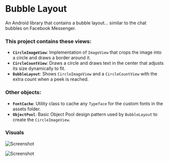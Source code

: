 # Bubble Layout
An Android library that contains a bubble layout... similar to the chat bubbles on Facebook Messenger.

### This project contains these views:
 * **`CircleImageView`**: Implementation of `ImageView` that crops the image into a circle and draws a border around it.
 * **`CircleCountView`**: Draws a circle and draws text in the center that adjusts its size dynamically to fit.
 * **`BubbleLayout`**: Shows `CircleImageView` and a `CircleCountView` with the extra count when a peek is reached.
 
 ### Other objects:
 * **`FontCache`**: Utility class to cache any `Typeface` for the custom fonts in the assets folder.
 * **`ObjectPool`**: Basic Object Pool design pattern used by `BubbleLayout` to create the `CircleImageView`.

### Visuals
![Screenshot](https://github.com/tylersuehr7/bubble-layout/blob/master/img_screenshot_1.png "SC1")

![Screenshot](https://github.com/tylersuehr7/bubble-layout/blob/master/img_screenshot_2.png "SC2")
